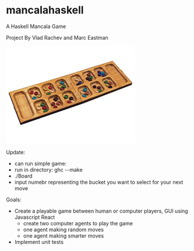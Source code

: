 # mancalahaskell
A Haskell Mancala Game

Project By Vlad Rachev and Marc Eastman

![](/mancala.jpg?raw=true "Mancala")


Update:
 * can run simple game:
 * run in directory: ghc --make 
 * ./Board
 * input numebr representing the bucket you want to select for your next move

Goals:
* Create a playable game between human or computer players, GUI using Javascript React
  * create two computer agents to play the game
   * one agent making random moves
   * one agent making smarter moves
* Implement unit tests 
